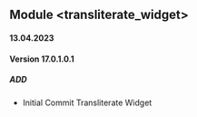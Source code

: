 ## Module <transliterate_widget>

#### 13.04.2023
#### Version 17.0.1.0.1
##### ADD
- Initial Commit Transliterate Widget